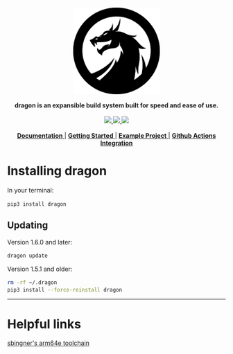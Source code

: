 <p align="center" >
<img src=".github/branding/dragon.svg" alt="Logo" width=200px> 
</p>
<p align="center">
  <strong>
  dragon is an expansible build system built for speed and ease of use.
  </strong>
  <br>
  <br>
  <a href="https://github.com/dragonbuild/dragon/actions/workflows/tests.yml">
    <image src="https://github.com/dragonbuild/dragon/actions/workflows/tests.yml/badge.svg">
  </a>
  <a href="https://dragon.krit.me">
    <image src="https://readthedocs.org/projects/dragon/badge/?version=latest">
  </a>
  <a href="https://pypi.org/project/dragon/">
    <image src="https://badge.fury.io/py/dragon">
  </a>
  <br>
  <br>
  <a href="https://dragon.krit.me">
    <strong>Documentation</strong>
  </a> | 
  <a href="https://dragon.krit.me/en/latest/quickstart.html">
    <strong>Getting Started</strong>
  </a> | 
  <a href="https://github.com/dragonbuild/example ">
    <strong>Example Project</strong>
  </a> | 
  <a href="https://github.com/dragonbuild/build ">
    <strong>Github Actions Integration</strong>
  </a>
</p>

# Installing dragon

In your terminal:

`pip3 install dragon`
  
## Updating
    
Version 1.6.0 and later:
    
```sh
dragon update
```
    
Version 1.5.1 and older:
  
```sh
rm -rf ~/.dragon
pip3 install --force-reinstall dragon
```

---

    
# Helpful links

[sbingner's arm64e toolchain](https://github.com/sbingner/llvm-project/releases/latest)
